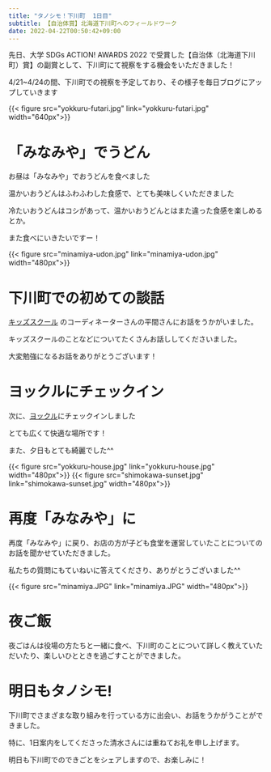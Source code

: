```yaml
---
title: "タノシモ！下川町  1日目"
subtitle: 【自治体賞】北海道下川町へのフィールドワーク
date: 2022-04-22T00:50:42+09:00
---
```

先日、大学 SDGs ACTION! AWARDS 2022 で受賞した【自治体（北海道下川町）賞】の副賞として、下川町にて視察をする機会をいただきました！

4/21~4/24の間、下川町での視察を予定しており、その様子を毎日ブログにアップしていきます
<!--more-->
{{< figure src="yokkuru-futari.jpg" link="yokkuru-futari.jpg" width="640px">}}

# 「みなみや」でうどん
お昼は「みなみや」でおうどんを食べました

温かいおうどんはふわふわした食感で、とても美味しくいただきました

冷たいおうどんはコシがあって、温かいおうどんとはまた違った食感を楽しめるとか。

また食べにいきたいですー！

{{< figure src="minamiya-udon.jpg" link="minamiya-udon.jpg" width="480px">}}

# 下川町での初めての談話
[キッズスクール](https://shimokawa-town.note.jp/n/nc2f63ffaeb6b) のコーディネーターさんの平間さんにお話をうかがいました。

キッズスクールのことなどについてたくさんお話ししてくださいました。

大変勉強になるお話をありがとうございます！


# ヨックルにチェックイン
次に、[ヨックル](https://morinoseikatsu.org/yokkuru/)にチェックインしました

とても広くて快適な場所です！

また、夕日もとても綺麗でした^^

{{< figure src="yokkuru-house.jpg" link="yokkuru-house.jpg" width="480px">}}
{{< figure src="shimokawa-sunset.jpg" link="shimokawa-sunset.jpg" width="480px">}}

# 再度「みなみや」に
再度「みなみや」に戻り、お店の方が子ども食堂を運営していたことについてのお話を聞かせていただきました。

私たちの質問にもていねいに答えてくださり、ありがとうございました^^

{{< figure src="minamiya.JPG" link="minamiya.JPG" width="480px">}}

# 夜ご飯
夜ごはんは役場の方たちと一緒に食べ、下川町のことについて詳しく教えていただいたり、楽しいひとときを過ごすことができました。

# 明日もタノシモ!
下川町でさまざまな取り組みを行っている方に出会い、お話をうかがうことができました。

特に、1日案内をしてくださった清水さんには重ねてお礼を申し上げます。

明日も下川町でのできごとをシェアしますので、お楽しみに！ 
